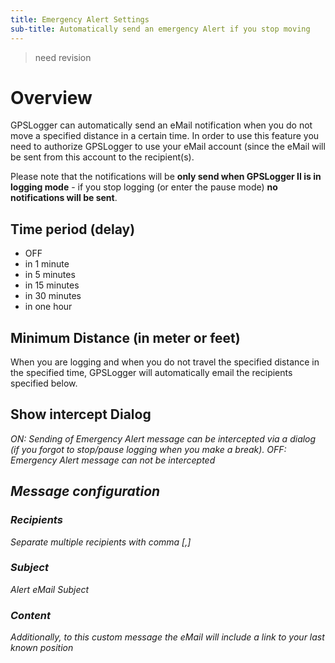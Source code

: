 ```yaml
---
title: Emergency Alert Settings
sub-title: Automatically send an emergency Alert if you stop moving
---
```


> need revision

# Overview

GPSLogger can automatically send an eMail notification when you do not move a specified distance in a certain time. In
order to use this feature you need to authorize GPSLogger to use your eMail account (since the eMail will be sent from
this account to the recipient(s).

Please note that the notifications will be **only send when GPSLogger II is in logging mode** - if you stop logging (or
enter the pause mode) **no notifications will be sent**.

## Time period (delay)
 
- OFF
- in 1 minute
- in 5 minutes
- in 15 minutes
- in 30 minutes
- in one hour

## Minimum Distance (in meter or feet)

When you are logging and when you do not travel the specified distance in the specified time, GPSLogger will
automatically email the recipients specified below.

## Show intercept Dialog <i class="fa-solid fa-toggle-off">

ON: Sending of Emergency Alert message can be intercepted via a dialog (if you forgot to stop/pause logging when you
make a break). OFF: Emergency Alert message can not be intercepted

## Message configuration

### Recipients

Separate multiple recipients with comma \[,\]

### Subject

Alert eMail Subject

### Content

Additionally, to this custom message the eMail will include a link to your last known position